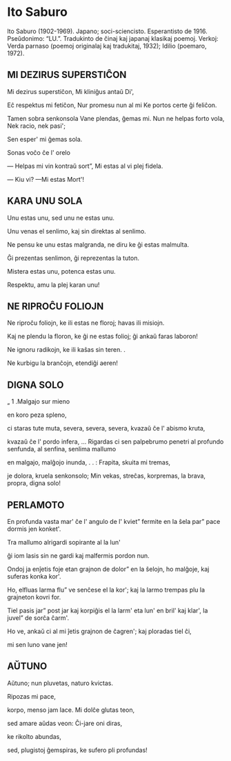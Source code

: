 # Ito Saburo
lto Saburo (1902-1969). Japano; soci-sciencisto. Esperantisto de 1916. Pseŭdonimo: “LU.”. Tradukinto de ĉinaj kaj japanaj klasikaj poemoj. Verkoj: Verda parnaso (poemoj originalaj kaj tradukitaj, 1932); Idilio (poemaro, 1972).

## MI DEZIRUS SUPERSTIĈON

Mi dezirus superstiĉon,
Mi kliniĝus antaŭ Di',

Eĉ respektus mi fetiĉon,
Nur promesu nun al mi
Ke portos certe ĝi feliĉon.

Tamen sobra senkonsola
Vane plendas, ĝemas mi.
Nun ne helpas forto vola,
Nek racio, nek pasi';

Sen esper' mi ĝemas sola.

Sonas voĉo ĉe l' orelo

— Helpas mi vin kontraŭ sort”,
Mi estas al vi plej fidela.

— Kiu vi? —Mi estas Mort'!

## KARA UNU SOLA
Unu estas unu,
sed unu ne estas unu.

Unu venas el senlimo,
kaj sin direktas al senlimo.

Ne pensu ke unu estas malgranda,
ne diru ke ĝi estas malmulta.

Ĝi prezentas senlimon,
ĝi reprezentas la tuton.

Mistera estas unu,
potenca estas unu.

Respektu, amu la plej karan unu!

## NE RIPROĈU FOLIOJN

Ne riproĉu foliojn,
ke ili estas ne floroj;
havas ili misiojn.

Kaj ne plendu la floron,
ke ĝi ne estas folioj;
ĝi ankaŭ faras laboron!

Ne ignoru radikojn,
ke ili kaŝas sin teren. .

Ne kurbigu la branĉojn,
etendiĝi aeren!

## DIGNA SOLO

„ 1 .Malgajo sur mieno

en koro peza spleno,

ci staras tute muta,
severa, severa, severa,
kvazaŭ ĉe l' abismo kruta,

 

kvazaŭ ĉe l' pordo infera, ...
Rigardas ci sen palpebrumo
penetri al profundo senfunda,
al senfina, senlima mallumo

en malgajo, malĝojo inunda, . . :
Frapita, skuita mi tremas,

je dolora, kruela senkonsolo;
Min vekas, streĉas, korpremas,
la brava, propra, digna solo!

## PERLAMOTO

En profunda vasta mar'
ĉe l' angulo de l' kviet”
fermite en la ŝela par”
pace dormis jen konket'.

Tra mallumo alrigardi
sopirante al la lun'

ĝi iom lasis sin ne gardi
kaj malfermis pordon nun.

Ondoj ja enĵetis foje
etan grajnon de dolor”
en la ŝelojn, ho malĝoje,
kaj suferas konka kor'.

Ho, elfluas larma flu”
ve senĉese el la kor';
kaj la larmo trempas plu
la grajneton kovri for.

Tiel pasis jar” post jar
kaj korpiĝis el la larm'
eta lun' en bril' kaj klar',
la juvel” de sorĉa ĉarm'.

Ho ve, ankaŭ ci al mi
ĵetis grajnon de ĉagren';
kaj ploradas tiel ĉi,

mi sen luno vane jen!

## AŬTUNO

Aŭtuno; nun pluvetas,
naturo kvictas.

Ripozas mi pace,

korpo, menso jam lace.
Mi dolĉe glutas teon,

sed amare aŭdas veon:
Ĉi-jare oni diras,

ke rikolto abundas,

sed, plugistoj ĝemspiras,
ke sufero pli profundas!
